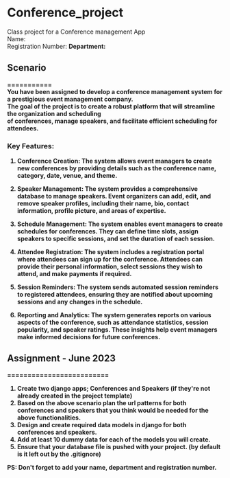 # Conference_project
Class project for a Conference management App <br>
Name: <br>
Registration Number: <b>
Department: <br>

## Scenario
=========== <br>
You have been assigned to develop a conference management system for a prestigious event management company. <br>
The goal of the project is to create a robust platform that will streamline the organization and scheduling <br>
of conferences, manage speakers, and facilitate efficient scheduling for attendees.<br>

### Key Features:

1. Conference Creation: The system allows event managers to create new conferences by providing details such as
   the conference name, category, date, venue, and theme.

3. Speaker Management: The system provides a comprehensive database to manage speakers. Event organizers can add,
   edit, and remove speaker profiles, including their name, bio, contact information, profile picture, and areas of expertise.

4. Schedule Management: The system enables event managers to create schedules for conferences. They can define time
   slots, assign speakers to specific sessions, and set the duration of each session.

5. Attendee Registration: The system includes a registration portal where attendees can sign up for the conference.
   Attendees can provide their personal information, select sessions they wish to attend, and make payments if required.

6. Session Reminders: The system sends automated session reminders to registered attendees, ensuring they are notified
   about upcoming sessions and any changes in the schedule.

7. Reporting and Analytics: The system generates reports on various aspects of the conference, such as attendance statistics,
   session popularity, and speaker ratings. These insights help event managers make informed decisions for future conferences.

## Assignment - June 2023
========================= <br>
1. Create two django apps; Conferences and Speakers (if they're not already created in the project template)
2. Based on the above scenario plan the url patterns for both conferences and speakers that you think would be needed for the above functionalities.
3. Design and create required data models in django for both conferences and speakers.
4. Add at least 10 dummy data for each of the models you will create.
5. Ensure that your database file is pushed with your project. (by default is it left out by the .gitignore)

PS: Don't forget to add your name, department and registration number.

